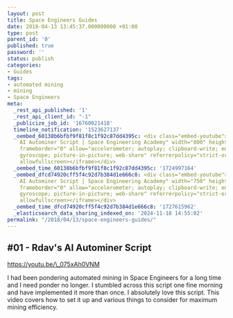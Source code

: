 ```yaml
---
layout: post
title: Space Engineers Guides
date: 2018-04-13 13:45:37.000000000 +01:00
type: post
parent_id: '0'
published: true
password: ''
status: publish
categories:
- Guides
tags:
- automated mining
- mining
- Space Engineers
meta:
  _rest_api_published: '1'
  _rest_api_client_id: "-1"
  _publicize_job_id: '16760021418'
  timeline_notification: '1523627137'
  _oembed_60138b6bfbf9f81f8c1f92c87dd4395c: <div class="embed-youtube"><iframe title="Rdav&#039;s
    AI Autominer Script | Space Engineering Academy" width="800" height="450" src="https://www.youtube.com/embed/_075xAh0VNM?feature=oembed"
    frameborder="0" allow="accelerometer; autoplay; clipboard-write; encrypted-media;
    gyroscope; picture-in-picture; web-share" referrerpolicy="strict-origin-when-cross-origin"
    allowfullscreen></iframe></div>
  _oembed_time_60138b6bfbf9f81f8c1f92c87dd4395c: '1724997164'
  _oembed_dfcd74920cff5f4c92d7b384d1e666c8: <div class="embed-youtube"><iframe title="Rdav&#039;s
    AI Autominer Script | Space Engineering Academy" width="750" height="422" src="https://www.youtube.com/embed/_075xAh0VNM?feature=oembed"
    frameborder="0" allow="accelerometer; autoplay; clipboard-write; encrypted-media;
    gyroscope; picture-in-picture; web-share" referrerpolicy="strict-origin-when-cross-origin"
    allowfullscreen></iframe></div>
  _oembed_time_dfcd74920cff5f4c92d7b384d1e666c8: '1727615962'
  _elasticsearch_data_sharing_indexed_on: '2024-11-18 14:55:02'
permalink: "/2018/04/13/space-engineers-guides/"
---
```


## #01 - Rdav\'s AI Autominer Script

https://youtu.be/\_075xAh0VNM

I had been pondering automated mining in Space Engineers for a long time
and I need ponder no longer. I stumbled across this script one fine
morning and have implemented it more than once. I absolutely love this
script. This video covers how to set it up and various things to
consider for maximum mining efficiency.
